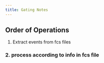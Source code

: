 ```yaml
---
title: Gating Notes
---
```


## Order of Operations
 1. Extract events from fcs files
### 2. process according to info in fcs file
